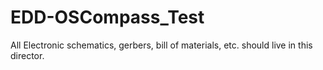 # EDD-OSCompass_Test
All Electronic schematics, gerbers, bill of materials, etc. should live in this director.

